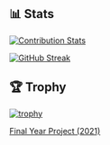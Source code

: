 
<!--
**zk497/zk497** is a ✨ _special_ ✨ repository because its `README.md` (this file) appears on your GitHub profile.

Here are some ideas to get you started:

- 🔭 I’m currently working on ...
- 🌱 I’m currently learning ...
- 👯 I’m looking to collaborate on ...
- 🤔 I’m looking for help with ...
- 💬 Ask me about ...
- 📫 How to reach me: ...
- 😄 Pronouns: ...
- ⚡ Fun fact: ...
![GitHub Stats](https://github-readme-stats.vercel.app/api?username=zk497&count_private=true&show_icons=true&theme=vision-friendly-dark)
[![trophy](https://github-profile-trophy.vercel.app/?username=zk497&title=Commits)](https://github.com/zk497/github-profile-trophy)

-->

## 📊 Stats
[![Contribution Stats](https://github-contribution-stats.vercel.app/api/?username=zk497)](https://github.com/LordDashMe/github-contribution-stats/)

[![GitHub Streak](http://github-readme-streak-stats.herokuapp.com?user=zk497&theme=nightowl&date_format=j%20M%5B%20Y%5D&border=DD0000&fire=DD0000&ring=DDDDDD&currStreakNum=DDDADA)](https://git.io/streak-stats)

## 🏆 Trophy
[![trophy](https://github-profile-trophy.vercel.app/?username=zk497&title=PullRequest)](https://github.com/zk497/github-profile-trophy) 

<a href="https://fyp-2021-61ceb.web.app/#/">Final Year Project (2021)</a>

